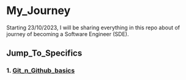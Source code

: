 # My_Journey
Starting 23/10/2023, I will be sharing everything in this repo about of journey of becoming a Software Engineer (SDE).

## Jump_To_Specifics

###  1. [Git_n_Github_basics](https://github.com/Abhishekraina7/My_Journey/tree/main/01.Github_basics)
